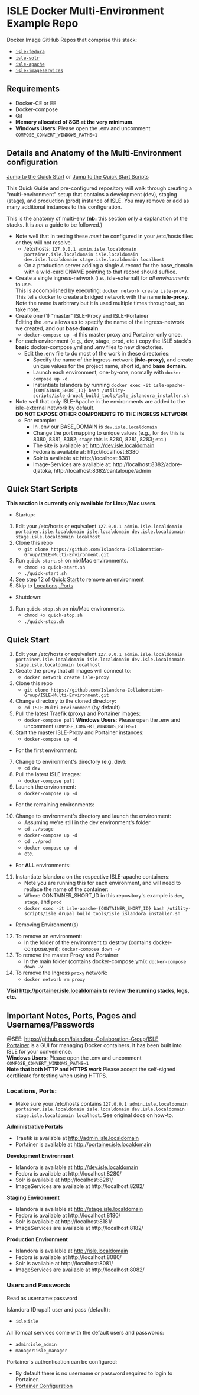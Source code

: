 # ISLE Docker Multi-Environment Example Repo

Docker Image GitHub Repos that comprise this stack: 
 - [`isle-fedora`](https://github.com/Islandora-Collaboration-Group/isle-fedora/)
 - [`isle-solr`](https://github.com/Islandora-Collaboration-Group/isle-solr/)
 - [`isle-apache`](https://github.com/Islandora-Collaboration-Group/isle-apache/)
 - [`isle-imageservices`](https://github.com/Islandora-Collaboration-Group/isle-imageservices/)

## Requirements  
* Docker-CE or EE
* Docker-compose
* Git
* **Memory allocated of 8GB at the very minimum.**
* **Windows Users**: Please open the .env and uncomment `COMPOSE_CONVERT_WINDOWS_PATHS=1`

## Details and Anatomy of the Multi-Environment configuration
[Jump to the Quick Start](#quick-start) or [Jump to the Quick Start Scripts](#quick-start-scripts)

This Quick Guide and pre-configured repository will walk through creating a "multi-environment" setup that contains a development (dev), staging (stage), and production (prod) instance of ISLE.
You may remove or add as many additional instances to this configuration.  

This is the anatomy of multi-env (**nb:** this section only a explanation of the stacks. It is _not_ a guide to be followed.)
- Note well that in testing these _must_ be configured in your /etc/hosts files or they will not resolve.
  - /etc/hosts: `127.0.0.1 admin.isle.localdomain portainer.isle.localdomain isle.localdomain dev.isle.localdomain stage.isle.localdomain localhost`
  - On a production server adding a single A record for the base_domain with a wild-card CNAME pointing to that record should suffice.
- Create a single ingress-network (i.e., isle-external) for _all environments_ to use.  
  This is accomplished by executing: `docker network create isle-proxy`.  
  This tells docker to create a bridged network with the name **isle-proxy**. Note the name is arbitrary but it is used multiple times throughout, so take note.
- Create one (1) "master" ISLE-Proxy and ISLE-Portainer  
  Editing the .env allows us to specify the name of the ingress-network we created, and our **base domain**.
  - `docker-compose up -d` this master proxy and Portainer only once.
- For each environment (e.g., dev, stage, prod, etc.) copy the ISLE stack's **basic** docker-compose.yml and .env files to new directories.
  - Edit the .env file to do most of the work in these directories:
    - Specify the name of the ingress-network (**isle-proxy**), and create unique values for the project name, short id, and **base domain**.
    - Launch each environment, one-by-one, normally with `docker-compose up -d`.
    - Instantiate Islandora by running  `docker exec -it isle-apache-{CONTAINER_SHORT_ID} bash /utility-scripts/isle_drupal_build_tools/isle_islandora_installer.sh`
- Note well that only ISLE-Apache in the environments are added to the isle-external network by default.  
  **DO NOT EXPOSE OTHER COMPONENTS TO THE INGRESS NETWORK**
  - For example:
    - In .env our BASE_DOMAIN is `dev.isle.localdomain`
    - Change the port mapping to unique values (e.g., for `dev` this is 8380, 8381, 8382; `stage` this is 8280, 8281, 8283; etc.)
    - The site is available at: http://dev.isle.localdomain
    - Fedora is available at: http://localhost:8380
    - Solr is available at: http://localhost:8381
    - Image-Services are available at: http://localhost:8382/adore-djatoka, http://localhost:8382/cantaloupe/admin

## Quick Start Scripts
**This section is currently only available for Linux/Mac users.**
- Startup:
1. Edit your /etc/hosts or equivalent
`127.0.0.1 admin.isle.localdomain portainer.isle.localdomain isle.localdomain dev.isle.localdomain stage.isle.localdomain localhost`
2. Clone this repo 
    - `git clone https://github.com/Islandora-Collaboration-Group/ISLE-Multi-Environment.git` 
3. Run `quick-start.sh` on nix/Mac environments.
    - `chmod +x quick-start.sh`
    - `./quick-start.sh`
4. See step 12 of [Quick Start](#quick-start) to remove an environment
5. Skip to [Locations, Ports](#locations-ports)

- Shutdown:
1. Run `quick-stop.sh` on nix/Mac environments.
    - `chmod +x quick-stop.sh`
    - `./quick-stop.sh`

## Quick Start
1. Edit your /etc/hosts or equivalent
`127.0.0.1 admin.isle.localdomain portainer.isle.localdomain isle.localdomain dev.isle.localdomain stage.isle.localdomain localhost`
2. Create the proxy that all images will connect to: 
    - `docker network create isle-proxy`
3. Clone this repo 
    - `git clone https://github.com/Islandora-Collaboration-Group/ISLE-Multi-Environment.git` 
4. Change directory to the cloned directory:
    - `cd ISLE-Multi-Environment` (by default)
5. Pull the latest Traefik (proxy) and Portainer images:
    - `docker-compose pull`
**Windows Users**: Please open the .env and uncomment `COMPOSE_CONVERT_WINDOWS_PATHS=1`  
6. Start the master ISLE-Proxy and Portainer instances:
    - `docker-compose up -d`  
* For the first environment:
7. Change to environment's directory (e.g. dev):
    - `cd dev`
8. Pull the latest ISLE images:
    - `docker-compose pull`
9. Launch the environment:
    - `docker-compose up -d`  
* For the remaining environments:
10. Change to environment's directory and launch the environment:
    * Assuming we're still in the dev environment's folder 
    - `cd ../stage`
    - `docker-compose up -d`
    - `cd ../prod`
    - `docker-compose up -d`
    - etc.  
* For **ALL** environments:
11. Instantiate Islandora on the respective ISLE-apache containers:
    - Note you are running this for each environment, and will need to replace the name of the container:
    - Where CONTAINER_SHORT_ID in this repository's example is `dev`, `stage`, and `prod`
    - `docker exec -it isle-apache-{CONTAINER_SHORT_ID} bash /utility-scripts/isle_drupal_build_tools/isle_islandora_installer.sh`
* Removing Environment(s)
12. To remove an environment:
    - In the folder of the environment to destroy (contains docker-compose.yml): `docker-compose down -v`
13. To remove the master Proxy and Portainer
    - In the main folder (contains docker-compose.yml): `docker-compose down -v`
14. To remove the Ingress `proxy` network:
    - `docker network rm proxy`


**Visit http://portainer.isle.localdomain to review the running stacks, logs, etc.**

## Important Notes, Ports, Pages and Usernames/Passwords
@SEE: https://github.com/Islandora-Collaboration-Group/ISLE  
[Portainer](https://portainer.io/) is a GUI for managing Docker containers. It has been built into ISLE for your convenience.  
**Windows Users**: Please open the .env and uncomment `COMPOSE_CONVERT_WINDOWS_PATHS=1`  
**Note that both HTTP and HTTPS work** Please accept the self-signed certificate for testing when using HTTPS.

### Locations, Ports:
* Make sure your /etc/hosts contains `127.0.0.1 admin.isle.localdomain portainer.isle.localdomain isle.localdomain dev.isle.localdomain stage.isle.localdomain localhost`. See original docs on how-to.

**Administrative Portals**  
* Traefik is available at http://admin.isle.localdomain
* Portainer is available at http://portainer.isle.localdomain

**Development Environment**  
* Islandora is available at http://dev.isle.localdomain
* Fedora is available at http://localhost:8280/
* Solr is available at http://localhost:8281/
* ImageServices are available at http://localhost:8282/

**Staging Environment**  
* Islandora is available at http://stage.isle.localdomain
* Fedora is available at http://localhost:8180/
* Solr is available at http://localhost:8181/
* ImageServices are available at http://localhost:8182/

**Production Environment**  
* Islandora is available at http://isle.localdomain
* Fedora is available at http://localhost:8080/
* Solr is available at http://localhost:8081/
* ImageServices are available at http://localhost:8082/

### Users and Passwords
Read as username:password

Islandora (Drupal) user and pass (default):
 * `isle`:`isle`

All Tomcat services come with the default users and passwords:
* `admin`:`isle_admin`
* `manager`:`isle_manager`

Portainer's authentication can be configured: 
* By default there is no username or password required to login to Portainer.
* [Portainer Configuration](https://portainer.readthedocs.io/en/stable/configuration.html)
